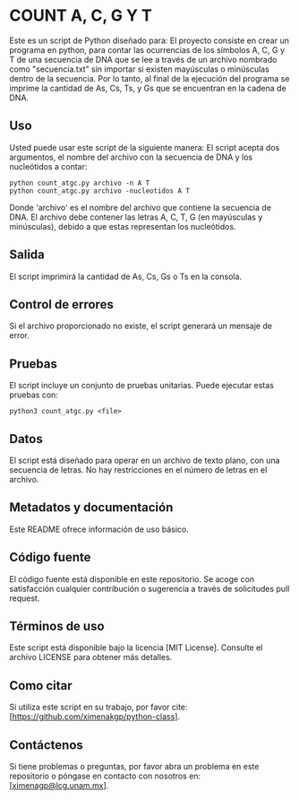 # COUNT A, C, G Y T

Este es un script de Python diseñado para:
El proyecto consiste en crear un programa en python, para contar las ocurrencias de los símbolos A, C, G y T de una secuencia de DNA que se lee a través de un archivo nombrado como "secuencia.txt" sin importar si existen mayúsculas o minúsculas dentro de la secuencia. Por lo tanto, al final de la ejecución del programa se imprime la cantidad de As, Cs, Ts, y Gs que se encuentran en la cadena de DNA. 

## Uso

Usted puede usar este script de la siguiente manera:
El script acepta dos argumentos, el nombre del archivo con la secuencia de DNA y los nucleótidos a contar:

```
python count_atgc.py archivo -n A T
python count_atgc.py archivo -nucleotidos A T
```

Donde 'archivo' es el nombre del archivo que contiene la secuencia de DNA. El archivo debe contener las letras A, C, T, G (en mayúsculas y minúsculas), debido a que estas representan los nucleótidos.

## Salida

El script imprimirá la cantidad de As, Cs, Gs o Ts en la consola. 

## Control de errores

Si el archivo proporcionado no existe, el script generará un mensaje de error.

## Pruebas

El script incluye un conjunto de pruebas unitarias. Puede ejecutar estas pruebas con:

```
python3 count_atgc.py <file>
```

## Datos
El script está diseñado para operar en un archivo de texto plano, con una secuencia de letras. No hay restricciones en el número de letras en el archivo.

## Metadatos y documentación
Este README ofrece información de uso básico. 

## Código fuente
El código fuente está disponible en este repositorio. Se acoge con satisfacción cualquier contribución o sugerencia a través de solicitudes pull request.

## Términos de uso

Este script está disponible bajo la licencia [MIT License]. Consulte el archivo LICENSE para obtener más detalles.

## Como citar

Si utiliza este script en su trabajo, por favor cite: [https://github.com/ximenakgp/python-class].

## Contáctenos

Si tiene problemas o preguntas, por favor abra un problema en este repositorio o póngase en contacto con nosotros en: [ximenagp@lcg.unam.mx].
